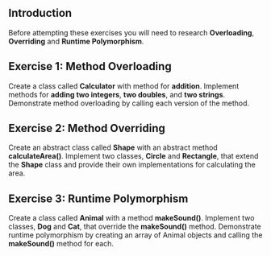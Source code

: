 ## Introduction

Before attempting these exercises you will need to research **Overloading**, **Overriding** and **Runtime Polymorphism**.

## Exercise 1: Method Overloading

Create a class called **Calculator** with method for **addition**. Implement methods for **adding two integers**, **two doubles**, and **two strings**. Demonstrate method overloading by calling each version of the method.

## Exercise 2: Method Overriding

Create an abstract class called **Shape** with an abstract method **calculateArea()**. Implement two classes, **Circle** and **Rectangle**, that extend the **Shape** class and provide their own implementations for calculating the area.

## Exercise 3: Runtime Polymorphism

Create a class called **Animal** with a method **makeSound()**. Implement two classes, **Dog** and **Cat**, that override the **makeSound()** method. Demonstrate runtime polymorphism by creating an array of Animal objects and calling the **makeSound()** method for each.
